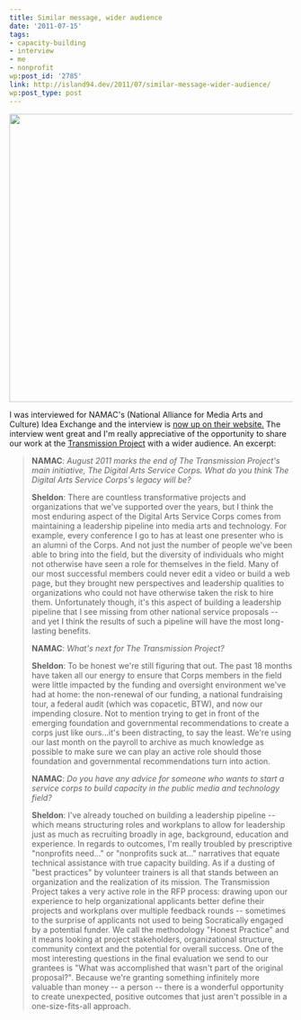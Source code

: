 ```yaml
---
title: Similar message, wider audience
date: '2011-07-15'
tags:
- capacity-building
- interview
- me
- nonprofit
wp:post_id: '2785'
link: http://island94.dev/2011/07/similar-message-wider-audience/
wp:post_type: post
---
```


<img class="aligncenter size-full wp-image-2789" title="namac_QA" src="http://www.island94.org/wp-content/uploads/2011/07/namac_QA.png" alt="" width="880" height="513" />

I was interviewed for NAMAC's (National Alliance for Media Arts and Culture) Idea Exchange and the interview is <a href="http://namac.org/node/25813">now up on their website.</a> The interview went great and I'm really appreciative of the opportunity to share our work at the <a href="http://transmissionproject.org">Transmission Project</a> with a wider audience. An excerpt:
<blockquote><strong>NAMAC</strong>:<em> August 2011 marks the end of The Transmission Project's main initiative, The Digital Arts Service Corps. What do you think The Digital Arts Service Corps's legacy will be?</em>

<strong>Sheldon</strong>: There are countless transformative projects and organizations that we've supported over the years, but I think the most enduring aspect of the Digital Arts Service Corps comes from maintaining a leadership pipeline into media arts and technology. For example, every conference I go to has at least one presenter who is an alumni of the Corps. And not just the number of people we've been able to bring into the field, but the diversity of individuals who might not otherwise have seen a role for themselves in the field. Many of our most successful members could never edit a video or build a web page, but they brought new perspectives and leadership qualities to organizations who could not have otherwise taken the risk to hire them. Unfortunately though, it's this aspect of building a leadership pipeline that I see missing from other national service proposals -- and yet I think the results of such a pipeline will have the most long-lasting benefits.

<strong>NAMAC</strong>: <em>What's next for The Transmission Project?</em>

<strong>Sheldon</strong>: To be honest we're still figuring that out. The past 18 months have taken all our energy to ensure that Corps members in the field were little impacted by the funding and oversight environment we've had at home: the non-renewal of our funding, a national fundraising tour, a federal audit (which was copacetic, BTW), and now our impending closure. Not to mention trying to get in front of the emerging foundation and governmental recommendations to create a corps just like ours...it's been distracting, to say the least. We're using our last month on the payroll to archive as much knowledge as possible to make sure we can play an active role should those foundation and governmental recommendations turn into action.

<strong>NAMAC</strong>: <em>Do you have any advice for someone who wants to start a service corps to build capacity in the public media and technology field?</em>

<strong>Sheldon</strong>: I've already touched on building a leadership pipeline -- which means structuring roles and workplans to allow for leadership just as much as recruiting broadly in age, background, education and experience. In regards to outcomes, I'm really troubled by prescriptive "nonprofits need..." or "nonprofits suck at..." narratives that equate technical assistance with true capacity building. As if a dusting of "best practices" by volunteer trainers is all that stands between an organization and the realization of its mission. The Transmission Project takes a very active role in the RFP process: drawing upon our experience to help organizational applicants better define their projects and workplans over multiple feedback rounds -- sometimes to the surprise of applicants not used to being Socratically engaged by a potential funder. We call the methodology "Honest Practice" and it means looking at project stakeholders, organizational structure, community context and the potential for overall success. One of the most interesting questions in the final evaluation we send to our grantees is "What was accomplished that wasn't part of the original proposal?". Because we're granting something infinitely more valuable than money -- a person -- there is a wonderful opportunity to create unexpected, positive outcomes that just aren't possible in a one-size-fits-all approach.</blockquote>
